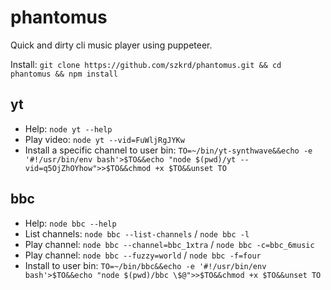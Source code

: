 # phantomus

Quick and dirty cli music player using puppeteer.

Install: `git clone https://github.com/szkrd/phantomus.git && cd phantomus && npm install`

## yt

- Help: `node yt --help`
- Play video: `node yt --vid=FuWljRgJYKw`
- Install a specific channel to user bin: `TO=~/bin/yt-synthwave&&echo -e '#!/usr/bin/env bash'>$TO&&echo "node $(pwd)/yt --vid=q5OjZhOYhow">>$TO&&chmod +x $TO&&unset TO`

## bbc

- Help: `node bbc --help`
- List channels: `node bbc --list-channels` / `node bbc -l`
- Play channel: `node bbc --channel=bbc_1xtra` / `node bbc -c=bbc_6music`
- Play channel: `node bbc --fuzzy=world` / `node bbc -f=four`
- Install to user bin: `TO=~/bin/bbc&&echo -e '#!/usr/bin/env bash'>$TO&&echo "node $(pwd)/bbc \$@">>$TO&&chmod +x $TO&&unset TO`
